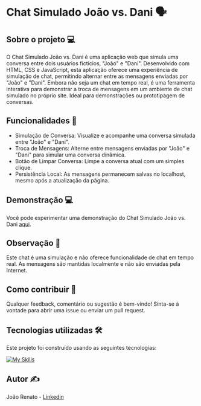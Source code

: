 # Chat Simulado João vs. Dani 🗣️

## Sobre o projeto 💻

O Chat Simulado João vs. Dani é uma aplicação web que simula uma conversa entre dois usuários fictícios, "João" e "Dani". Desenvolvido com HTML, CSS e JavaScript, esta aplicação oferece uma experiência de simulação de chat, permitindo alternar entre as mensagens enviadas por "João" e "Dani". Embora não seja um chat em tempo real, é uma ferramenta interativa para demonstrar a troca de mensagens em um ambiente de chat simulado no próprio site. Ideal para demonstrações ou prototipagem de conversas.

## Funcionalidades 🚀

- Simulação de Conversa: Visualize e acompanhe uma conversa simulada entre "João" e "Dani".
- Troca de Mensagens: Alterne entre mensagens enviadas por "João" e "Dani" para simular uma conversa dinâmica.
- Botão de Limpar Conversa: Limpe a conversa atual com um simples clique.
- Persistência Local: As mensagens permanecem salvas no localhost, mesmo após a atualização da página.

## Demonstração 💻

Você pode experimentar uma demonstração do Chat Simulado João vs. Dani [aqui](URL_DO_SEU_CHAT).

## Observação 📢

Este chat é uma simulação e não oferece funcionalidade de chat em tempo real. As mensagens são mantidas localmente e não são enviadas pela Internet.

## Como contribuir 🎯

Qualquer feedback, comentário ou sugestão é bem-vindo! Sinta-se à vontade para abrir uma issue ou enviar um pull request.

## Tecnologias utilizadas 🛠️

Este projeto foi construído usando as seguintes tecnologias:

[![My Skills](https://skillicons.dev/icons?i=javascript,html,css)](https://skillicons.dev)

## Autor ✍️

João Renato - [Linkedin](https://www.linkedin.com/in/jo%C3%A3o-renato-sant-ana-907871203/)
